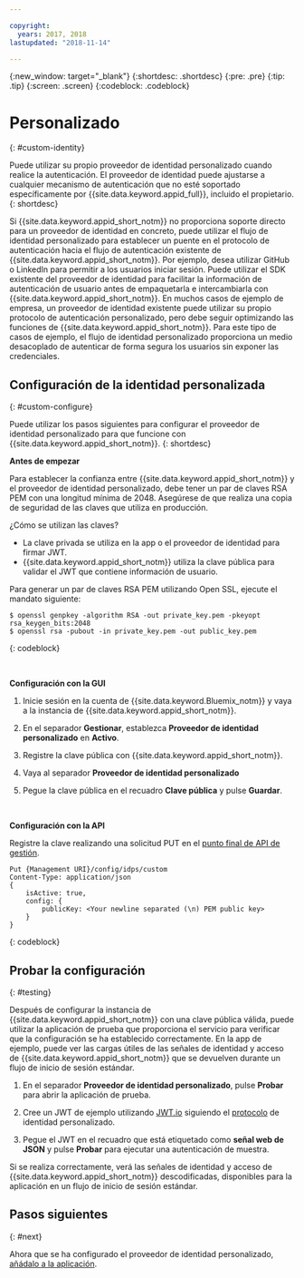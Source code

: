 ```yaml
---

copyright:
  years: 2017, 2018
lastupdated: "2018-11-14"

---
```


{:new_window: target="_blank"}
{:shortdesc: .shortdesc}
{:pre: .pre}
{:tip: .tip}
{:screen: .screen}
{:codeblock: .codeblock}


# Personalizado
{: #custom-identity}

Puede utilizar su propio proveedor de identidad personalizado cuando realice la autenticación. El proveedor de identidad puede ajustarse a cualquier mecanismo de autenticación que no esté soportado específicamente por {{site.data.keyword.appid_full}}, incluido el propietario.
{: shortdesc}

Si {{site.data.keyword.appid_short_notm}} no proporciona soporte directo para un proveedor de identidad en concreto, puede utilizar el flujo de identidad personalizado para establecer un puente en el protocolo de autenticación hacia el flujo de autenticación existente de {{site.data.keyword.appid_short_notm}}. Por ejemplo, desea utilizar GitHub o LinkedIn para permitir a los usuarios iniciar sesión. Puede utilizar el SDK existente del proveedor de identidad para facilitar la información de autenticación de usuario antes de empaquetarla e intercambiarla con {{site.data.keyword.appid_short_notm}}. En muchos casos de ejemplo de empresa, un proveedor de identidad existente puede utilizar su propio protocolo de autenticación personalizado, pero debe seguir optimizando las funciones de {{site.data.keyword.appid_short_notm}}. Para este tipo de casos de ejemplo, el flujo de identidad personalizado proporciona un medio desacoplado de autenticar de forma segura los usuarios sin exponer las credenciales.

## Configuración de la identidad personalizada
{: #custom-configure}

Puede utilizar los pasos siguientes para configurar el proveedor de identidad personalizado para que funcione con {{site.data.keyword.appid_short_notm}}.
{: shortdesc}

**Antes de empezar**

Para establecer la confianza entre {{site.data.keyword.appid_short_notm}} y el proveedor de identidad personalizado, debe tener un par de claves RSA PEM con una longitud mínima de 2048. Asegúrese de que realiza una copia de seguridad de las claves que utiliza en producción.

¿Cómo se utilizan las claves?

- La clave privada se utiliza en la app o el proveedor de identidad para firmar JWT.
- {{site.data.keyword.appid_short_notm}} utiliza la clave pública para validar el JWT que contiene información de usuario.

Para generar un par de claves RSA PEM utilizando Open SSL, ejecute el mandato siguiente:

```
$ openssl genpkey -algorithm RSA -out private_key.pem -pkeyopt rsa_keygen_bits:2048
$ openssl rsa -pubout -in private_key.pem -out public_key.pem
```
{: codeblock}

</br>

**Configuración con la GUI**

1. Inicie sesión en la cuenta de {{site.data.keyword.Bluemix_notm}} y vaya a la instancia de {{site.data.keyword.appid_short_notm}}.

2. En el separador **Gestionar**, establezca **Proveedor de identidad personalizado** en **Activo**.

3. Registre la clave pública con {{site.data.keyword.appid_short_notm}}.
  1. Vaya al separador **Proveedor de identidad personalizado**
  2. Pegue la clave pública en el recuadro **Clave pública** y pulse **Guardar**.


</br>

**Configuración con la API**

Registre la clave realizando una solicitud PUT en el [punto final de API de gestión](https://appid-management.ng.bluemix.net/swagger-ui/#!/Identity_Providers/custom).

```
Put {Management URI}/config/idps/custom
Content-Type: application/json
{
    isActive: true,
    config: {
        publicKey: <Your newline separated (\n) PEM public key>
    }
}
```
{: codeblock}

## Probar la configuración
{: #testing}

Después de configurar la instancia de {{site.data.keyword.appid_short_notm}} con una clave pública válida, puede utilizar la aplicación de prueba que proporciona el servicio para verificar que la configuración se ha establecido correctamente. En la app de ejemplo, puede ver las cargas útiles de las señales de identidad y acceso de {{site.data.keyword.appid_short_notm}} que se devuelven durante un flujo de inicio de sesión estándar.

1. En el separador **Proveedor de identidad personalizado**, pulse **Probar** para abrir la aplicación de prueba.

2. Cree un JWT de ejemplo utilizando [JWT.io](https://jwt.io/) siguiendo el [protocolo](/docs/services/appid/custom-auth.html#creating-jwts) de identidad personalizado.

3. Pegue el JWT en el recuadro que está etiquetado como **señal web de JSON** y pulse **Probar** para ejecutar una autenticación de muestra.

Si se realiza correctamente, verá las señales de identidad y acceso de {{site.data.keyword.appid_short_notm}} descodificadas, disponibles para la aplicación en un flujo de inicio de sesión estándar.

## Pasos siguientes
{: #next}

Ahora que se ha configurado el proveedor de identidad personalizado, [añádalo a la aplicación](/docs/services/appid/custom-auth.html).
